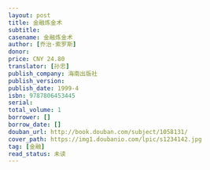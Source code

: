 ```yaml
---
layout: post
title: 金融炼金术
subtitle: 
casename: 金融炼金术
author: [乔治·索罗斯]
donor: 
price: CNY 24.80
translator: [孙忠]
publish_company: 海南出版社
publish_version: 
publish_date: 1999-4
isbn: 9787806453445
serial: 
total_volume: 1
borrower: []
borrow_date: []
douban_url: http://book.douban.com/subject/1058131/
cover_path: https://img1.doubanio.com/lpic/s1234142.jpg
tag: [金融]
read_status: 未读
---
```

